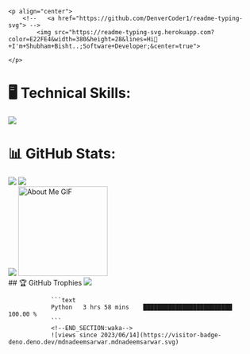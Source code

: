 <!--
** shubham8528 / shubham8528 ** is a ✨ _special_ ✨ repository because its`README.md`(this file) appears on your GitHub profile.

Here are some ideas to get you started:

- 🔭 I’m currently working on ...
- 🌱 I’m currently learning ...
- 👯 I’m looking to collaborate on ...
- 🤔 I’m looking for help with ...
- 💬 Ask me about ...
- 📫 How to reach me: ...
- 😄 Pronouns: ...
- ⚡ Fun fact: ...
-->
    <p align="center">
        <!--   <a href="https://github.com/DenverCoder1/readme-typing-svg"> -->
            <img src="https://readme-typing-svg.herokuapp.com?color=E22FE4&width=380&height=28&lines=Hi👋+I'm+Shubham+Bisht..;Software+Developer;&center=true">
        
    </p>
    

    
# 🖥️ Technical Skills:
<img src="https://readme-typing-svg.herokuapp.com?color=E22FE4&width=380&height=28&lines=Hi👋+I'm+Shubham+Bisht..;Software+Developer;&center=true"></a></p>
    

# 📊 GitHub Stats:
![](https://github-readme-stats.vercel.app/api/top-langs/?username=MdnadeemSarwar&theme=radical&border=false&include_all_commits=true&count_private=true&layout=compact)
    ![](https://github-readme-stats.vercel.app/api?username=MdnadeemSarwar&theme=radical&_border=false&include_all_commits=true&count_private=true)<br/>
        ![](https://github-readme-streak-stats.herokuapp.com/?user=MdnadeemSarwar&theme=radical&hide_border=false)
            <img src="https://github.com/7oSkaaa/7oSkaaa/blob/main/Images/about_me.gif?raw=true" alt="About Me GIF" width="180px">
                <br />
                ## 🏆 GitHub Trophies
                ![](https://github-profile-trophy.vercel.app/?username=MdnadeemSarwar&theme=radical&no-frame=false&no-bg=true&margin-w=4)
                <!--START_SECTION:waka-->

                ```text
                Python   3 hrs 58 mins    █████████████████████████   100.00 %
                ```
                <!--END_SECTION:waka-->
                ![views since 2023/06/14](https://visitor-badge-deno.deno.dev/mdnadeemsarwar.mdnadeemsarwar.svg)
